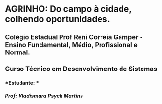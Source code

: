 #  **AGRINHO: Do campo à cidade, colhendo oportunidades.**
## Colégio Estadual Prof Reni Correia Gamper - Ensino Fundamental, Médio, Profissional e Normal. 
## Curso Técnico em Desenvolvimento de Sistemas
### *Estudante: *
### *Prof: Vladismara Psych Martins*
